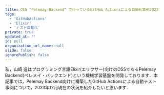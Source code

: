 ```yaml
---
title: OSS "Pelemay Backend" で行っているGitHub Actionsによる自動化事例2023年12月版
tags:
  - 'GitHubActions'
  - 'Elixir'
  - 'テスト自動化'
private: true
updated_at: ''
id: null
organization_url_name: null
slide: false
ignorePublish: false
---
```

私，山崎 進はプログラミング言語Elixir(エリクサー)向けのOSSであるPelemay Backend(ペレメイ・バックエンド)という機械学習基盤を開発しております．本記事では，Pelemay Backend向けに構築したGitHub Actionsによる自動テスト事例について，2023年12月現在の状況を紹介したいと思います．

